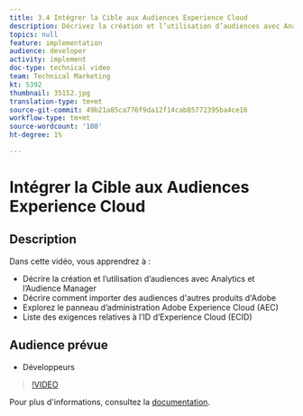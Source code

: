 ```yaml
---
title: 3.4 Intégrer la Cible aux Audiences Experience Cloud
description: Décrivez la création et l’utilisation d’audiences avec Analytics et Audience Manager, Décrivez comment importer des audiences à partir d’autres produits d’Adobe, Explorez le panneau d’administration Adobe Experience Cloud (AEC), Liste les exigences relatives à l’ID d’Experience Cloud (ECID).
topics: null
feature: implementation
audience: developer
activity: implement
doc-type: technical video
team: Technical Marketing
kt: 5392
thumbnail: 35152.jpg
translation-type: tm+mt
source-git-commit: 49b21a85ca776f9da12f14cab85772395ba4ce16
workflow-type: tm+mt
source-wordcount: '108'
ht-degree: 1%

---
```



# Intégrer la Cible aux Audiences Experience Cloud

## Description

Dans cette vidéo, vous apprendrez à :

* Décrire la création et l’utilisation d’audiences avec Analytics et l’Audience Manager
* Décrire comment importer des audiences d&#39;autres produits d&#39;Adobe
* Explorez le panneau d’administration Adobe Experience Cloud (AEC)
* Liste des exigences relatives à l’ID d’Experience Cloud (ECID)

## Audience prévue

* Développeurs

>[!VIDEO](https://video.tv.adobe.com/v/35152/?quality=12)

Pour plus d&#39;informations, consultez la [documentation](https://docs.adobe.com/content/help/en/target/using/integrate/mmp.html).
